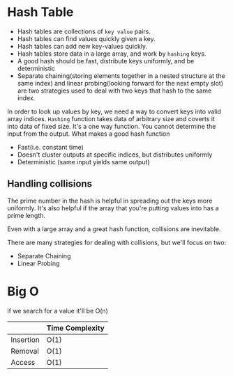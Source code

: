 # Hash Table

- Hash tables are collections of `key value` pairs.
- Hash tables can find values quickly given a key.
- Hash tables can add new key-values quickly.
- Hash tables store data in a large array, and work by `hashing` keys.
- A good hash should be fast, distribute keys uniformly, and be deterministic
- Separate chaining(storing elements together in a nested structure at the same index)
  and linear probing(looking forward for the next empty slot)
  are two strategies used to deal with two keys that hash to the same index.

In order to look up values by key, we need a way to convert keys into valid array indices.
`Hashing` function takes data of arbitrary size and coverts it into data of fixed size.
It's a one way function. You cannot determine the input from the output.
What makes a good hash function

- Fast(i.e. constant time)
- Doesn't cluster outputs at specific indices, but distributes uniformly
- Deterministic (same input yields same output)

## Handling collisions

The prime number in the hash is helpful in spreading out the keys more uniformly. It's also
helpful if the array that you're putting values into has a prime length.

Even with a large array and a great hash function, collisions are inevitable.

There are many strategies for dealing with collisions, but we'll focus on two:

- Separate Chaining
- Linear Probing

# Big O

if we search for a value it'll be O(n)

|           | Time Complexity |
| --------- | --------------- |
| Insertion | O(1)            |
| Removal   | O(1)            |
| Access    | O(1)            |
